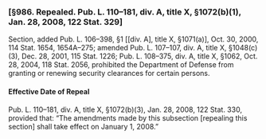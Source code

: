 ### [§986. Repealed. Pub. L. 110–181, div. A, title X, §1072(b)(1), Jan. 28, 2008, 122 Stat. 329] ###

Section, added Pub. L. 106–398, §1 [[div. A], title X, §1071(a)], Oct. 30, 2000, 114 Stat. 1654, 1654A–275; amended Pub. L. 107–107, div. A, title X, §1048(c)(3), Dec. 28, 2001, 115 Stat. 1226; Pub. L. 108–375, div. A, title X, §1062, Oct. 28, 2004, 118 Stat. 2056, prohibited the Department of Defense from granting or renewing security clearances for certain persons.

#### Effective Date of Repeal ####

Pub. L. 110–181, div. A, title X, §1072(b)(3), Jan. 28, 2008, 122 Stat. 330, provided that: “The amendments made by this subsection [repealing this section] shall take effect on January 1, 2008.”